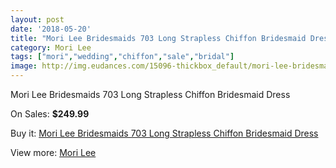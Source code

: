 ```yaml
---
layout: post
date: '2018-05-20'
title: "Mori Lee Bridesmaids 703 Long Strapless Chiffon Bridesmaid Dress"
category: Mori Lee
tags: ["mori","wedding","chiffon","sale","bridal"]
image: http://img.eudances.com/15096-thickbox_default/mori-lee-bridesmaids-703-long-strapless-chiffon-bridesmaid-dress.jpg
---
```

Mori Lee Bridesmaids 703 Long Strapless Chiffon Bridesmaid Dress

On Sales: **$249.99**
<a href="https://www.eudances.com/en/mori-lee/4483-mori-lee-bridesmaids-703-long-strapless-chiffon-bridesmaid-dress.html"><amp-img layout="responsive" width="600" height="600" src="//img.eudances.com/15096-thickbox_default/mori-lee-bridesmaids-703-long-strapless-chiffon-bridesmaid-dress.jpg" alt="Mori Lee Bridesmaids 703 Long Strapless Chiffon Bridesmaid Dress 0" /></a>
<a href="https://www.eudances.com/en/mori-lee/4483-mori-lee-bridesmaids-703-long-strapless-chiffon-bridesmaid-dress.html"><amp-img layout="responsive" width="600" height="600" src="//img.eudances.com/15100-thickbox_default/mori-lee-bridesmaids-703-long-strapless-chiffon-bridesmaid-dress.jpg" alt="Mori Lee Bridesmaids 703 Long Strapless Chiffon Bridesmaid Dress 1" /></a>
<a href="https://www.eudances.com/en/mori-lee/4483-mori-lee-bridesmaids-703-long-strapless-chiffon-bridesmaid-dress.html"><amp-img layout="responsive" width="600" height="600" src="//img.eudances.com/15099-thickbox_default/mori-lee-bridesmaids-703-long-strapless-chiffon-bridesmaid-dress.jpg" alt="Mori Lee Bridesmaids 703 Long Strapless Chiffon Bridesmaid Dress 2" /></a>
<a href="https://www.eudances.com/en/mori-lee/4483-mori-lee-bridesmaids-703-long-strapless-chiffon-bridesmaid-dress.html"><amp-img layout="responsive" width="600" height="600" src="//img.eudances.com/15098-thickbox_default/mori-lee-bridesmaids-703-long-strapless-chiffon-bridesmaid-dress.jpg" alt="Mori Lee Bridesmaids 703 Long Strapless Chiffon Bridesmaid Dress 3" /></a>
<a href="https://www.eudances.com/en/mori-lee/4483-mori-lee-bridesmaids-703-long-strapless-chiffon-bridesmaid-dress.html"><amp-img layout="responsive" width="600" height="600" src="//img.eudances.com/15097-thickbox_default/mori-lee-bridesmaids-703-long-strapless-chiffon-bridesmaid-dress.jpg" alt="Mori Lee Bridesmaids 703 Long Strapless Chiffon Bridesmaid Dress 4" /></a>

Buy it: [Mori Lee Bridesmaids 703 Long Strapless Chiffon Bridesmaid Dress](https://www.eudances.com/en/mori-lee/4483-mori-lee-bridesmaids-703-long-strapless-chiffon-bridesmaid-dress.html "Mori Lee Bridesmaids 703 Long Strapless Chiffon Bridesmaid Dress")

View more: [Mori Lee](https://www.eudances.com/en/65-mori-lee "Mori Lee")